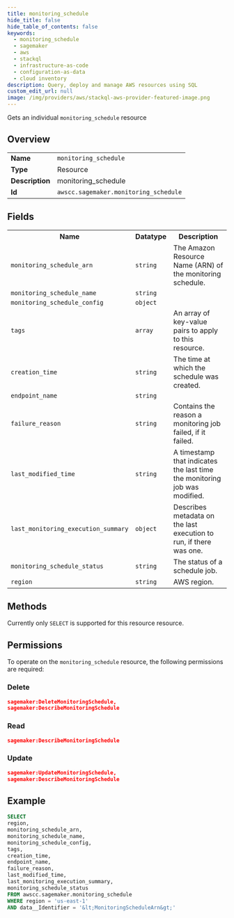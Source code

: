 ```yaml
---
title: monitoring_schedule
hide_title: false
hide_table_of_contents: false
keywords:
  - monitoring_schedule
  - sagemaker
  - aws
  - stackql
  - infrastructure-as-code
  - configuration-as-data
  - cloud inventory
description: Query, deploy and manage AWS resources using SQL
custom_edit_url: null
image: /img/providers/aws/stackql-aws-provider-featured-image.png
---
```

Gets an individual <code>monitoring_schedule</code> resource

## Overview
<table><tbody>
<tr><td><b>Name</b></td><td><code>monitoring_schedule</code></td></tr>
<tr><td><b>Type</b></td><td>Resource</td></tr>
<tr><td><b>Description</b></td><td>monitoring_schedule</td></tr>
<tr><td><b>Id</b></td><td><code>awscc.sagemaker.monitoring_schedule</code></td></tr>
</tbody></table>

## Fields
<table><tbody>
<tr><th>Name</th><th>Datatype</th><th>Description</th></tr>
<tr><td><code>monitoring_schedule_arn</code></td><td><code>string</code></td><td>The Amazon Resource Name (ARN) of the monitoring schedule.</td></tr>
<tr><td><code>monitoring_schedule_name</code></td><td><code>string</code></td><td></td></tr>
<tr><td><code>monitoring_schedule_config</code></td><td><code>object</code></td><td></td></tr>
<tr><td><code>tags</code></td><td><code>array</code></td><td>An array of key-value pairs to apply to this resource.</td></tr>
<tr><td><code>creation_time</code></td><td><code>string</code></td><td>The time at which the schedule was created.</td></tr>
<tr><td><code>endpoint_name</code></td><td><code>string</code></td><td></td></tr>
<tr><td><code>failure_reason</code></td><td><code>string</code></td><td>Contains the reason a monitoring job failed, if it failed.</td></tr>
<tr><td><code>last_modified_time</code></td><td><code>string</code></td><td>A timestamp that indicates the last time the monitoring job was modified.</td></tr>
<tr><td><code>last_monitoring_execution_summary</code></td><td><code>object</code></td><td>Describes metadata on the last execution to run, if there was one.</td></tr>
<tr><td><code>monitoring_schedule_status</code></td><td><code>string</code></td><td>The status of a schedule job.</td></tr>
<tr><td><code>region</code></td><td><code>string</code></td><td>AWS region.</td></tr>

</tbody></table>

## Methods
Currently only <code>SELECT</code> is supported for this resource resource.

## Permissions

To operate on the <code>monitoring_schedule</code> resource, the following permissions are required:

### Delete
```json
sagemaker:DeleteMonitoringSchedule,
sagemaker:DescribeMonitoringSchedule
```

### Read
```json
sagemaker:DescribeMonitoringSchedule
```

### Update
```json
sagemaker:UpdateMonitoringSchedule,
sagemaker:DescribeMonitoringSchedule
```


## Example
```sql
SELECT
region,
monitoring_schedule_arn,
monitoring_schedule_name,
monitoring_schedule_config,
tags,
creation_time,
endpoint_name,
failure_reason,
last_modified_time,
last_monitoring_execution_summary,
monitoring_schedule_status
FROM awscc.sagemaker.monitoring_schedule
WHERE region = 'us-east-1'
AND data__Identifier = '&lt;MonitoringScheduleArn&gt;'
```
